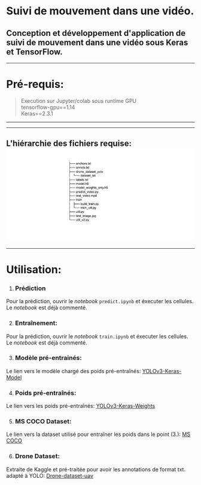 # Suivi de mouvement dans une vidéo.
Conception et développement d'application de suivi de mouvement dans une vidéo sous Keras et TensorFlow.
---
---
# Pré-requis: 

> Execution sur Jupyter/colab sous runtime GPU  
> tensorflow-gpu==1.14  
> Keras==2.3.1  

---
---
L'hiérarchie des fichiers requise: 
![alt text](https://github.com/BMouhcine/RT-Object-Detection/blob/master/781974614.jpg?raw=true)
---
---


# Utilisation:


1) ###    Prédiction


Pour la prédiction, ouvrir le *notebook* `predict.ipynb` et éxecuter les cellules. Le *notebook* est déjà commenté.


2) ###    Entraînement:
Pour la prédiction, ouvrir le *notebook* `train.ipynb` et éxecuter les cellules. Le *notebook* est déjà commenté.

3) ###    Modèle pré-entrainés:
Le lien vers le modèle chargé des poids pré-entraînés: [YOLOv3-Keras-Model](https://drive.google.com/file/d/1-57r1SHbGcfKJDXSv1I_NaeR13A8_6Dk/view?usp=sharing)

4) ###    Poids pré-entraînés:
Le lien vers les poids pré-entraînés: [YOLOv3-Keras-Weights](https://drive.google.com/file/d/1dOgWh0qGoatspBisG31fF1SpWVQ-jxZe/view?usp=sharing)

5) ###    MS COCO Dataset: 
Le lien vers la dataset utilisé pour entraîner les poids dans le point (3.): [MS COCO](http://cocodataset.org/)

6) ###    Drone Dataset: 
Extraite de Kaggle et pré-traitée pour avoir les annotations de format txt. adapté à YOLO: [Drone-dataset-uav](https://drive.google.com/file/d/1Ze-WTx77K9-iuwYx7oS_I78_eyzgo6mb/view?usp=sharing)

